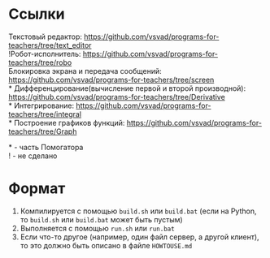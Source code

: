 # Ссылки
Текстовый редактор: https://github.com/vsvad/programs-for-teachers/tree/text_editor  
!Робот-исполнитель: https://github.com/vsvad/programs-for-teachers/tree/robo  
Блокировка экрана и передача сообщений: https://github.com/vsvad/programs-for-teachers/tree/screen  
\* Дифференцирование(вычисление первой и второй производной): https://github.com/vsvad/programs-for-teachers/tree/Derivative   
\* Интегрирование: https://github.com/vsvad/programs-for-teachers/tree/integral  
\* Построение графиков функций: https://github.com/vsvad/programs-for-teachers/tree/Graph  
  
\* - часть Помогатора  
! - не сделано
# Формат
1. Компилируется с помощью `build.sh` или `build.bat` (если на Python, то `build.sh` или `build.bat` может быть пустым)
2. Выполняется с помощью `run.sh` или `run.bat`
3. Если что-то другое (например, один файл сервер, а другой клиент), то это должно быть описано в файле `HOWTOUSE.md`
